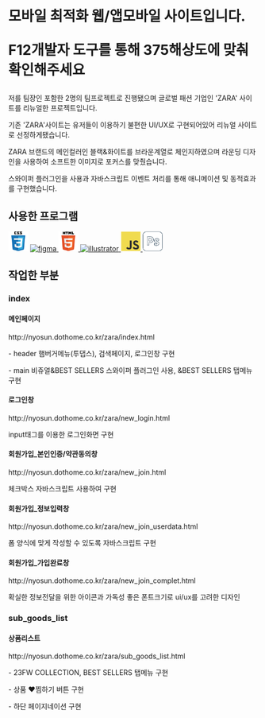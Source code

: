 <h1>
  <p>모바일 최적화 웹/앱모바일 사이트입니다.</p>
  <p>F12개발자 도구를 통해 375해상도에 맞춰 확인해주세요</p>
</h1>
<p>저를 팀장인 포함한 2명의 팀프로젝트로 진행됐으며 글로벌 패션 기업인 'ZARA' 사이트를 리뉴얼한 프로젝트입니다.</p>
<p>기존 'ZARA'사이트는 유저들이 이용하기 불편한 UI/UX로 구현되어있어 리뉴얼 사이트로 선정하게됐습니다.</p>
<p>ZARA 브랜드의 메인컬러인 블랙&화이트를 브라운계열로 체인지하였으며 라운딩 디자인을 사용하여 소프트한 이미지로 포커스를 맞췄습니다.</p>
<p>스와이퍼 플러그인을 사용과 자바스크립트 이벤트 처리를 통해 애니메이션 및 동적효과를 구현했습니다.</p>

<h2 align="left">사용한 프로그램</h2>
<p align="left">
  <img src="https://raw.githubusercontent.com/devicons/devicon/master/icons/css3/css3-original-wordmark.svg" alt="css3" width="40" height="40"/>
  
  <a href="https://www.figma.com/" target="_blank" rel="noreferrer">
    <img src="https://www.vectorlogo.zone/logos/figma/figma-icon.svg" alt="figma" width="40" height="40"/>
  </a>
  
  <a href="https://www.w3.org/html/" target="_blank" rel="noreferrer">
    <img src="https://raw.githubusercontent.com/devicons/devicon/master/icons/html5/html5-original-wordmark.svg" alt="html5" width="40" height="40"/>
  </a>
  
  <a href="https://www.adobe.com/in/products/illustrator.html" target="_blank" rel="noreferrer">
    <img src="https://www.vectorlogo.zone/logos/adobe_illustrator/adobe_illustrator-icon.svg" alt="illustrator" width="40" height="40"/>
  </a>
  
  <a href="https://developer.mozilla.org/en-US/docs/Web/JavaScript" target="_blank" rel="noreferrer">
    <img src="https://raw.githubusercontent.com/devicons/devicon/master/icons/javascript/javascript-original.svg" alt="javascript" width="40" height="40"/>
  </a>
  
  <a href="https://www.photoshop.com/en" target="_blank" rel="noreferrer">
    <img src="https://raw.githubusercontent.com/devicons/devicon/master/icons/photoshop/photoshop-line.svg" alt="photoshop" width="40" height="40"/>
  </a>
</p>


<h2>작업한 부분</h2>
<h3>index</h3>
<h4>메인페이지</h4>
<p>http://nyosun.dothome.co.kr/zara/index.html</p>
<p>- header 햄버거메뉴(투댑스), 검색페이지, 로그인창 구현</p>
<p>- main 비쥬얼&BEST SELLERS 스와이퍼 플러그인 사용, &BEST SELLERS 탭메뉴 구현 </p>

<h4>로그인창</h4>
<p>http://nyosun.dothome.co.kr/zara/new_login.html</p>
<p>input태그를 이용한 로그인화면 구현</p>

<h4>회원가입_본인인증/약관동의창</h4>
<p>http://nyosun.dothome.co.kr/zara/new_join.html</p>
<p>체크박스 자바스크립트 사용하여 구현</p>

<h4>회원가입_정보입력창</h4>
<p>http://nyosun.dothome.co.kr/zara/new_join_userdata.html</p>
<p>폼 양식에 맞게 작성할 수 있도록 자바스크립트 구현</p>

<h4>회원가입_가입완료창</h4>
<p>http://nyosun.dothome.co.kr/zara/new_join_complet.html</p>
<p>확실한 정보전달을 위한 아이콘과 가독성 좋은 폰트크기로 ui/ux를 고려한 디자인</p>

<h3>sub_goods_list</h3>
<h4>상품리스트</h4>
<p>http://nyosun.dothome.co.kr/zara/sub_goods_list.html</p>
<p>- 23FW COLLECTION, BEST SELLERS 탭메뉴 구현</p>
<p>- 상품 ♥찜하기 버튼 구현</p>
<p>- 하단 페이지네이션 구현</p>


